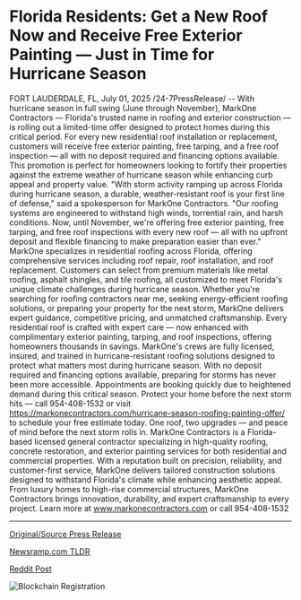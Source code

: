 # Florida Residents: Get a New Roof Now and Receive Free Exterior Painting — Just in Time for Hurricane Season

FORT LAUDERDALE, FL, July 01, 2025 /24-7PressRelease/ -- With hurricane season in full swing (June through November), MarkOne Contractors — Florida's trusted name in roofing and exterior construction — is rolling out a limited-time offer designed to protect homes during this critical period. For every new residential roof installation or replacement, customers will receive free exterior painting, free tarping, and a free roof inspection — all with no deposit required and financing options available.  This promotion is perfect for homeowners looking to fortify their properties against the extreme weather of hurricane season while enhancing curb appeal and property value.  "With storm activity ramping up across Florida during hurricane season, a durable, weather-resistant roof is your first line of defense," said a spokesperson for MarkOne Contractors. "Our roofing systems are engineered to withstand high winds, torrential rain, and harsh conditions. Now, until November, we're offering free exterior painting, free tarping, and free roof inspections with every new roof — all with no upfront deposit and flexible financing to make preparation easier than ever."  MarkOne specializes in residential roofing across Florida, offering comprehensive services including roof repair, roof installation, and roof replacement. Customers can select from premium materials like metal roofing, asphalt shingles, and tile roofing, all customized to meet Florida's unique climate challenges during hurricane season.  Whether you're searching for roofing contractors near me, seeking energy-efficient roofing solutions, or preparing your property for the next storm, MarkOne delivers expert guidance, competitive pricing, and unmatched craftsmanship. Every residential roof is crafted with expert care — now enhanced with complimentary exterior painting, tarping, and roof inspections, offering homeowners thousands in savings.  MarkOne's crews are fully licensed, insured, and trained in hurricane-resistant roofing solutions designed to protect what matters most during hurricane season. With no deposit required and financing options available, preparing for storms has never been more accessible. Appointments are booking quickly due to heightened demand during this critical season.  Protect your home before the next storm hits — call 954-408-1532 or visit https://markonecontractors.com/hurricane-season-roofing-painting-offer/ to schedule your free estimate today.  One roof, two upgrades — and peace of mind before the next storm rolls in.  MarkOne Contractors is a Florida-based licensed general contractor specializing in high-quality roofing, concrete restoration, and exterior painting services for both residential and commercial properties. With a reputation built on precision, reliability, and customer-first service, MarkOne delivers tailored construction solutions designed to withstand Florida's climate while enhancing aesthetic appeal. From luxury homes to high-rise commercial structures, MarkOne Contractors brings innovation, durability, and expert craftsmanship to every project. Learn more at www.markonecontractors.com or call 954-408-1532 

---

[Original/Source Press Release](https://www.24-7pressrelease.com/press-release/524407/florida-residents-get-a-new-roof-now-and-receive-free-exterior-painting-just-in-time-for-hurricane-season)
                    

[Newsramp.com TLDR](https://newsramp.com/curated-news/markone-offers-free-extras-with-roofing-to-prep-for-hurricane-season/c5b18a79869e8fd7e30f0cc30ac391c3) 

 



[Reddit Post](https://www.reddit.com/r/Energy_Climate_News/comments/1lovnn1/markone_offers_free_extras_with_roofing_to_prep/) 



![Blockchain Registration](https://cdn.newsramp.app/24-7PressRelease/qrcode/257/1/roamAdWv.webp)